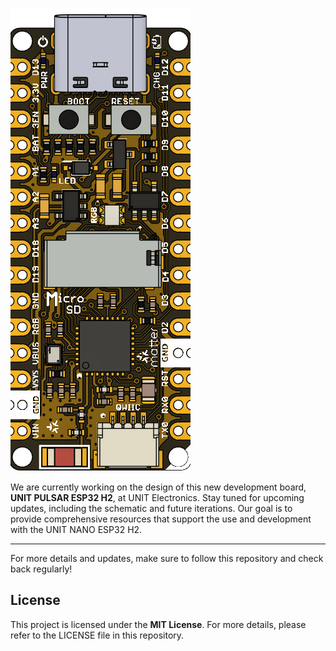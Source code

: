 ![UNIT PULSAR ESP32 H2 Preview](resources/board_preview.png) 

We are currently working on the design of this new development board, **UNIT PULSAR ESP32 H2**, at UNIT Electronics. Stay tuned for upcoming updates, including the schematic and future iterations. Our goal is to provide comprehensive resources that support the use and development with the UNIT NANO ESP32 H2.

---

For more details and updates, make sure to follow this repository and check back regularly!

## License

This project is licensed under the **MIT License**. For more details, please refer to the LICENSE file in this repository.

